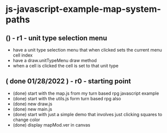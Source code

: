# js-javascript-example-map-system-paths


<!-- Maintenance -->



<!-- Additional Features -->


<!-- Minimum Viable Product -->

## () - r1 - unit type selection menu
* have a unit type selection menu that when clicked sets the current menu cell index
* have a draw.unitTypeMenu draw method
* when a cell is clicked the cell is set to that unit type


## ( done 01/28/2022 ) - r0 - starting point
* (done) start with the map.js from my turn based rpg javascript example
* (done) start with the utils.js form turn based rpg also
* (done) new draw.js
* (done) new main.js
* (done) start with just a simple demo that involves just clicking squares to change color
* (done) display mapMod.ver in canvas
